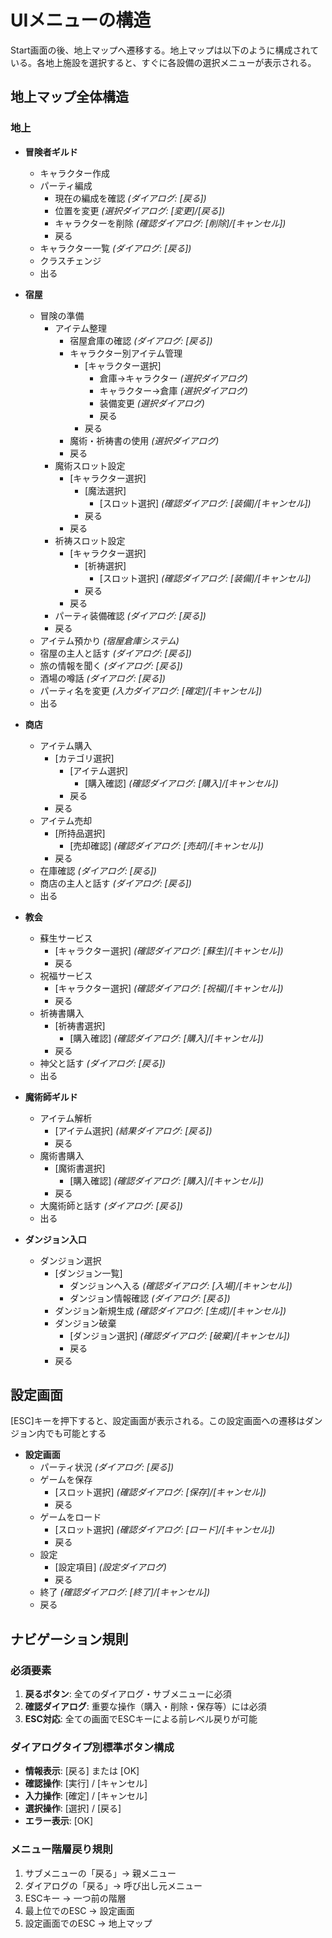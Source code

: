 # UIメニューの構造

Start画面の後、地上マップへ遷移する。地上マップは以下のように構成されている。各地上施設を選択すると、すぐに各設備の選択メニューが表示される。

## 地上マップ全体構造

### 地上
* **冒険者ギルド**
    * キャラクター作成
    * パーティ編成
        * 現在の編成を確認 *(ダイアログ: [戻る])*
        * 位置を変更 *(選択ダイアログ: [変更]/[戻る])*
        * キャラクターを削除 *(確認ダイアログ: [削除]/[キャンセル])*
        * 戻る
    * キャラクター一覧 *(ダイアログ: [戻る])*
    * クラスチェンジ
    * 出る

* **宿屋**
    * 冒険の準備
        * アイテム整理
            * 宿屋倉庫の確認 *(ダイアログ: [戻る])*
            * キャラクター別アイテム管理
                * [キャラクター選択]
                    * 倉庫→キャラクター *(選択ダイアログ)*
                    * キャラクター→倉庫 *(選択ダイアログ)*
                    * 装備変更 *(選択ダイアログ)*
                    * 戻る
                * 戻る
            * 魔術・祈祷書の使用 *(選択ダイアログ)*
            * 戻る
        * 魔術スロット設定
            * [キャラクター選択]
                * [魔法選択]
                    * [スロット選択] *(確認ダイアログ: [装備]/[キャンセル])*
                * 戻る
            * 戻る
        * 祈祷スロット設定
            * [キャラクター選択]
                * [祈祷選択]
                    * [スロット選択] *(確認ダイアログ: [装備]/[キャンセル])*
                * 戻る
            * 戻る
        * パーティ装備確認 *(ダイアログ: [戻る])*
        * 戻る
    * アイテム預かり *(宿屋倉庫システム)*
    * 宿屋の主人と話す *(ダイアログ: [戻る])*
    * 旅の情報を聞く *(ダイアログ: [戻る])*
    * 酒場の噂話 *(ダイアログ: [戻る])*
    * パーティ名を変更 *(入力ダイアログ: [確定]/[キャンセル])*
    * 出る

* **商店**
    * アイテム購入
        * [カテゴリ選択]
            * [アイテム選択]
                * [購入確認] *(確認ダイアログ: [購入]/[キャンセル])*
            * 戻る
        * 戻る
    * アイテム売却
        * [所持品選択]
            * [売却確認] *(確認ダイアログ: [売却]/[キャンセル])*
        * 戻る
    * 在庫確認 *(ダイアログ: [戻る])*
    * 商店の主人と話す *(ダイアログ: [戻る])*
    * 出る

* **教会**
    * 蘇生サービス
        * [キャラクター選択] *(確認ダイアログ: [蘇生]/[キャンセル])*
        * 戻る
    * 祝福サービス
        * [キャラクター選択] *(確認ダイアログ: [祝福]/[キャンセル])*
        * 戻る
    * 祈祷書購入
        * [祈祷書選択]
            * [購入確認] *(確認ダイアログ: [購入]/[キャンセル])*
        * 戻る
    * 神父と話す *(ダイアログ: [戻る])*
    * 出る

* **魔術師ギルド**
    * アイテム解析
        * [アイテム選択] *(結果ダイアログ: [戻る])*
        * 戻る
    * 魔術書購入
        * [魔術書選択]
            * [購入確認] *(確認ダイアログ: [購入]/[キャンセル])*
        * 戻る
    * 大魔術師と話す *(ダイアログ: [戻る])*
    * 出る

* **ダンジョン入口**
    * ダンジョン選択
        * [ダンジョン一覧]
            * ダンジョンへ入る *(確認ダイアログ: [入場]/[キャンセル])*
            * ダンジョン情報確認 *(ダイアログ: [戻る])*
        * ダンジョン新規生成 *(確認ダイアログ: [生成]/[キャンセル])*
        * ダンジョン破棄
            * [ダンジョン選択] *(確認ダイアログ: [破棄]/[キャンセル])*
            * 戻る
        * 戻る

## 設定画面

[ESC]キーを押下すると、設定画面が表示される。この設定画面への遷移はダンジョン内でも可能とする

* **設定画面**
    * パーティ状況 *(ダイアログ: [戻る])*
    * ゲームを保存
        * [スロット選択] *(確認ダイアログ: [保存]/[キャンセル])*
        * 戻る
    * ゲームをロード
        * [スロット選択] *(確認ダイアログ: [ロード]/[キャンセル])*
        * 戻る
    * 設定
        * [設定項目] *(設定ダイアログ)*
        * 戻る
    * 終了 *(確認ダイアログ: [終了]/[キャンセル])*
    * 戻る

## ナビゲーション規則

### 必須要素
1. **戻るボタン**: 全てのダイアログ・サブメニューに必須
2. **確認ダイアログ**: 重要な操作（購入・削除・保存等）には必須
3. **ESC対応**: 全ての画面でESCキーによる前レベル戻りが可能

### ダイアログタイプ別標準ボタン構成
- **情報表示**: [戻る] または [OK]
- **確認操作**: [実行] / [キャンセル]
- **入力操作**: [確定] / [キャンセル]
- **選択操作**: [選択] / [戻る]
- **エラー表示**: [OK]

### メニュー階層戻り規則
1. サブメニューの「戻る」→ 親メニュー
2. ダイアログの「戻る」→ 呼び出し元メニュー
3. ESCキー → 一つ前の階層
4. 最上位でのESC → 設定画面
5. 設定画面でのESC → 地上マップ
